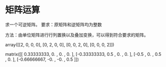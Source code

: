 # 矩阵运算

求一个可逆矩阵。
要求：原矩阵和逆矩阵均为整数

方法：由单位矩阵进行行列置换以及叠加变换，可以得到符合要求的矩阵。

array([[2, 0, 0, 0],
       [0, 2, 0, 0],
       [0, 0, 2, 0],
       [0, 0, 0, 2]])


matrix([[ 0.33333333,  0.        ,  0.        ,  0.        ],
        [-0.33333333,  0.5       ,  0.        ,  0.        ],
        [-0.5       ,  0.        ,  0.5       ,  0.        ],
        [-0.66666667, -0.        , -0.        ,  0.5       ]])